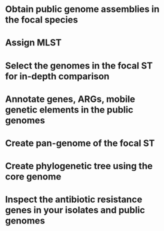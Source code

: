 # Obtain public genome assemblies in the focal species



# Assign MLST



# Select the genomes in the focal ST for in-depth comparison



# Annotate genes, ARGs, mobile genetic elements in the public genomes



# Create pan-genome of the focal ST



# Create phylogenetic tree using the core genome



# Inspect the antibiotic resistance genes in your isolates and public genomes



